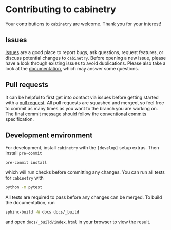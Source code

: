 # Contributing to cabinetry

Your contributions to `cabinetry` are welcome. Thank you for your interest!

## Issues

[Issues](https://github.com/scikit-hep/cabinetry/issues) are a good place to report bugs, ask questions, request features, or discuss potential changes to `cabinetry`.
Before opening a new issue, please have a look through existing issues to avoid duplications.
Please also take a look at the [documentation](https://cabinetry.readthedocs.io/), which may answer some questions.

## Pull requests

It can be helpful to first get into contact via issues before getting started with a [pull request](https://github.com/scikit-hep/cabinetry/pulls).
All pull requests are squashed and merged, so feel free to commit as many times as you want to the branch you are working on.
The final commit message should follow the [conventional commits](https://www.conventionalcommits.org/en/v1.0.0/) specification.

## Development environment

For development, install `cabinetry` with the `[develop]` setup extras.
Then install `pre-commit`

```bash
pre-commit install
```

which will run checks before committing any changes.
You can run all tests for `cabinetry` with

```bash
python -m pytest
```

All tests are required to pass before any changes can be merged.
To build the documentation, run

```bash
sphinx-build -W docs docs/_build
```

and open `docs/_build/index.html` in your browser to view the result.
